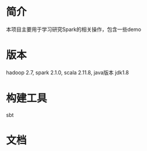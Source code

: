 # 简介
本项目主要用于学习研究Spark的相关操作，包含一些demo
# 版本
hadoop 2.7, spark 2.1.0, scala 2.11.8, java版本 jdk1.8
# 构建工具
sbt
# 文档
